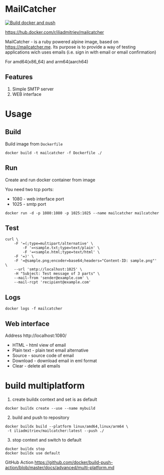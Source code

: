 # MailCatcher

[![Build docker and push](https://github.com/iliadmitriev/mailcatcher/actions/workflows/docker-image.yml/badge.svg)](https://github.com/iliadmitriev/mailcatcher/actions/workflows/docker-image.yml)

https://hub.docker.com/r/iliadmitriev/mailcatcher

MailCatcher - is a ruby powered alpine image, based on https://mailcatcher.me. Its purpose is to provide a way of testing applications wich uses emails (i.e. sign in with email or email confirmation)

For amd64(x86_64) and arm64(aarch64)

## Features

1. Simple SMTP server
2. WEB interface

# Usage

## Build

Build image from `Dockerfile`

```shell
docker build -t mailcatcher -f Dockerfile ./
```

## Run


Create and run docker container from image

You need two tcp ports:
* 1080 - web interface port
* 1025 - smtp port

```shell
docker run -d -p 1080:1080 -p 1025:1025 --name mailcatcher mailcatcher
```

## Test

```shell  
curl \
    -F '=(;type=multipart/alternative' \
        -F '=<sample.txt;type=text/plain' \
        -F '=<sample.html;type=text/html' \
    -F '=)' \
    -F '=@sample.png;encoder=base64;headers="Content-ID: sample.png"' \
    --url 'smtp://localhost:1025' \
    -H "Subject: Test message of 3 parts" \
    --mail-from 'sender@example.com' \
    --mail-rcpt 'recipient@example.com'
```

## Logs

```shell
docker logs -f mailcatcher
```

## Web interface

Address http://localhost:1080/

* HTML - html view of email
* Plain text - plain text email alternative
* Source - source code of email
* Download - download email in eml format
* Clear - delete all emails


# build  multiplatform

1. create buildx context and set is as default

```shell
docker buildx create --use --name mybuild
```

2. build and push to repository

```shell
docker buildx build --platform linux/amd64,linux/arm64 \
 -t iliadmitriev/mailcatcher:latest --push ./
```

3. stop context and switch to default

```shell
docker buildx stop
docker buildx use default
```

GitHub Action
https://github.com/docker/build-push-action/blob/master/docs/advanced/multi-platform.md

